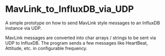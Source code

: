 # MavLink_to_InfluxDB_via_UDP
A simple prototype on how to send MavLink style messages to an InfluxDB instance via UDP.

MavLink messages are converted into char arrays / strings to be sent via UDP to InfluxDB. The program sends a few messages like HeartBeat, Attitude, etc. in configurable frequency.
